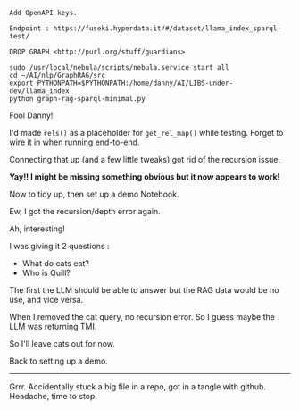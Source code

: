 <!-- title: llama_index SPARQL Notes 14 -->

```
Add OpenAPI keys.

Endpoint : https://fuseki.hyperdata.it/#/dataset/llama_index_sparql-test/

DROP GRAPH <http://purl.org/stuff/guardians>

sudo /usr/local/nebula/scripts/nebula.service start all
cd ~/AI/nlp/GraphRAG/src
export PYTHONPATH=$PYTHONPATH:/home/danny/AI/LIBS-under-dev/llama_index
python graph-rag-sparql-minimal.py
```

Fool Danny!

I'd made `rels()` as a placeholder for `get_rel_map()` while testing. Forget to wire it in when running end-to-end.

Connecting that up (and a few little tweaks) got rid of the recursion issue.

**Yay!! I might be missing something obvious but it now appears to work!**

Now to tidy up, then set up a demo Notebook.

Ew, I got the recursion/depth error again.

Ah, interesting!

I was giving it 2 questions :

- What do cats eat?
- Who is Quill?

The first the LLM should be able to answer but the RAG data would be no use, and vice versa.

When I removed the cat query, no recursion error. So I guess maybe the LLM was returning TMI.

So I'll leave cats out for now.

Back to setting up a demo.

---

Grrr. Accidentally stuck a big file in a repo, got in a tangle with github. Headache, time to stop.
